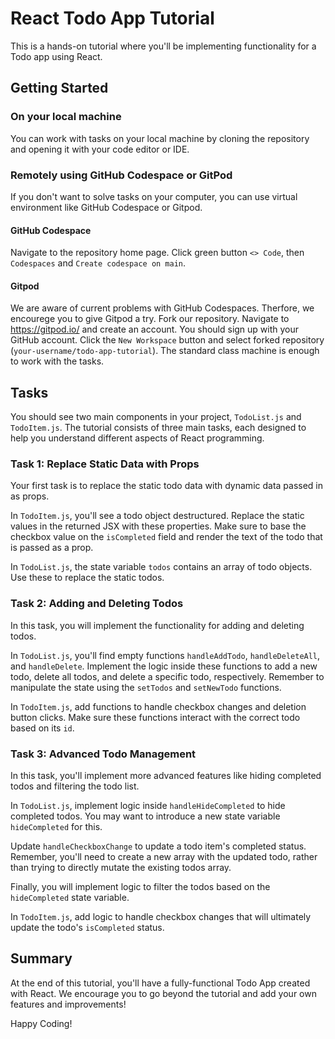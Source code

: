 # React Todo App Tutorial

This is a hands-on tutorial where you'll be implementing functionality for a Todo app using React. 

## Getting Started

### On your local machine

You can work with tasks on your local machine by cloning the repository and opening it with your code editor or IDE.

### Remotely using GitHub Codespace or GitPod

If you don't want to solve tasks on your computer, you can use virtual environment like GitHub Codespace or Gitpod.

#### GitHub Codespace

Navigate to the repository home page. Click green button `<> Code`, then `Codespaces` and `Create codespace on main`.

#### Gitpod

We are aware of current problems with GitHub Codespaces. Therfore, we encourege you to give Gitpod a try. Fork our repository. Navigate to https://gitpod.io/ and create an account. You should sign up with your GitHub account. Click the `New Workspace` button and select forked repository (`your-username/todo-app-tutorial`). The standard class machine is enough to work with the tasks.

## Tasks

You should see two main components in your project, `TodoList.js` and `TodoItem.js`.
The tutorial consists of three main tasks, each designed to help you understand different aspects of React programming.

### Task 1: Replace Static Data with Props

Your first task is to replace the static todo data with dynamic data passed in as props.

In `TodoItem.js`, you'll see a todo object destructured. Replace the static values in the returned JSX with these properties. Make sure to base the checkbox value on the `isCompleted` field and render the text of the todo that is passed as a prop.

In `TodoList.js`, the state variable `todos` contains an array of todo objects. Use these to replace the static todos.

### Task 2: Adding and Deleting Todos

In this task, you will implement the functionality for adding and deleting todos.

In `TodoList.js`, you'll find empty functions `handleAddTodo`, `handleDeleteAll`, and `handleDelete`. Implement the logic inside these functions to add a new todo, delete all todos, and delete a specific todo, respectively. Remember to manipulate the state using the `setTodos` and `setNewTodo` functions.

In `TodoItem.js`, add functions to handle checkbox changes and deletion button clicks. Make sure these functions interact with the correct todo based on its `id`.

### Task 3: Advanced Todo Management

In this task, you'll implement more advanced features like hiding completed todos and filtering the todo list.

In `TodoList.js`, implement logic inside `handleHideCompleted` to hide completed todos. You may want to introduce a new state variable `hideCompleted` for this. 

Update `handleCheckboxChange` to update a todo item's completed status. Remember, you'll need to create a new array with the updated todo, rather than trying to directly mutate the existing todos array.

Finally, you will implement logic to filter the todos based on the `hideCompleted` state variable.

In `TodoItem.js`, add logic to handle checkbox changes that will ultimately update the todo's `isCompleted` status. 

## Summary

At the end of this tutorial, you'll have a fully-functional Todo App created with React. We encourage you to go beyond the tutorial and add your own features and improvements!

Happy Coding!
